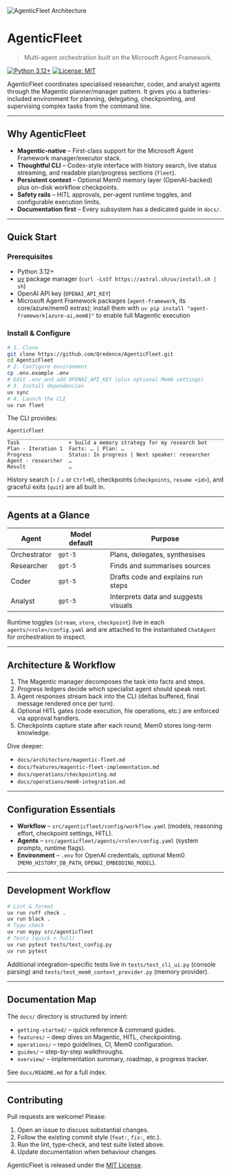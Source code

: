 ![AgenticFleet Architecture](docs/afleet-preview.png)
# AgenticFleet

> Multi-agent orchestration built on the Microsoft Agent Framework.

[![Python 3.12+](https://img.shields.io/badge/python-3.12+-blue.svg)](https://www.python.org/downloads/)
[![License: MIT](https://img.shields.io/badge/License-MIT-yellow.svg)](./LICENSE)

AgenticFleet coordinates specialised researcher, coder, and analyst agents through the Magentic planner/manager pattern. It gives you a batteries-included environment for planning, delegating, checkpointing, and supervising complex tasks from the command line.

---

## Why AgenticFleet

- **Magentic-native** – First-class support for the Microsoft Agent Framework manager/executor stack.
- **Thoughtful CLI** – Codex-style interface with history search, live status streaming, and readable plan/progress sections (`fleet`).
- **Persistent context** – Optional Mem0 memory layer (OpenAI-backed) plus on-disk workflow checkpoints.
- **Safety rails** – HITL approvals, per-agent runtime toggles, and configurable execution limits.
- **Documentation first** – Every subsystem has a dedicated guide in `docs/`.

---

## Quick Start

### Prerequisites

- Python 3.12+
- [uv](https://docs.astral.sh/uv/) package manager (`curl -LsSf https://astral.sh/uv/install.sh | sh`)
- OpenAI API key (`OPENAI_API_KEY`)
- Microsoft Agent Framework packages (`agent-framework`, its core/azure/mem0 extras); install them with `uv pip install "agent-framework[azure-ai,mem0]"` to enable full Magentic execution

### Install & Configure

```bash
# 1. Clone
git clone https://github.com/Qredence/AgenticFleet.git
cd AgenticFleet
# 2. Configure environment
cp .env.example .env
# Edit .env and add OPENAI_API_KEY (plus optional Mem0 settings)
# 3. Install dependencies
uv sync
# 4. Launch the CLI
uv run fleet
```

The CLI provides:

```text
AgenticFleet
________________________________________________________________________
Task                ➤ build a memory strategy for my research bot
Plan · Iteration 1  Facts: … | Plan: …
Progress            Status: In progress | Next speaker: researcher
Agent · researcher  …
Result              …
```

History search (`↑` / `↓` or `Ctrl+R`), checkpoints (`checkpoints`, `resume <id>`), and graceful exits (`quit`) are all built in.

---

## Agents at a Glance

| Agent        | Model default | Purpose                               |
|--------------|---------------|---------------------------------------|
| Orchestrator | `gpt-5`       | Plans, delegates, synthesises         |
| Researcher   | `gpt-5`       | Finds and summarises sources          |
| Coder        | `gpt-5`       | Drafts code and explains run steps    |
| Analyst      | `gpt-5`       | Interprets data and suggests visuals  |

Runtime toggles (`stream`, `store`, `checkpoint`) live in each `agents/<role>/config.yaml` and are attached to the instantiated `ChatAgent` for orchestration to inspect.

---

## Architecture & Workflow

1. The Magentic manager decomposes the task into facts and steps.
2. Progress ledgers decide which specialist agent should speak next.
3. Agent responses stream back into the CLI (deltas buffered, final message rendered once per turn).
4. Optional HITL gates (code execution, file operations, etc.) are enforced via approval handlers.
5. Checkpoints capture state after each round; Mem0 stores long-term knowledge.

Dive deeper:

- `docs/architecture/magentic-fleet.md`
- `docs/features/magentic-fleet-implementation.md`
- `docs/operations/checkpointing.md`
- `docs/operations/mem0-integration.md`

---

## Configuration Essentials

- **Workflow** – `src/agenticfleet/config/workflow.yaml` (models, reasoning effort, checkpoint settings, HITL).
- **Agents** – `src/agenticfleet/agents/<role>/config.yaml` (system prompts, runtime flags).
- **Environment** – `.env` for OpenAI credentials, optional Mem0 (`MEM0_HISTORY_DB_PATH`, `OPENAI_EMBEDDING_MODEL`).

---

## Development Workflow

```bash
# Lint & format
uv run ruff check .
uv run black .
# Type check
uv run mypy src/agenticfleet
# Tests (quick + full)
uv run pytest tests/test_config.py
uv run pytest
```

Additional integration-specific tests live in `tests/test_cli_ui.py` (console parsing) and `tests/test_mem0_context_provider.py` (memory provider).

---

## Documentation Map

The `docs/` directory is structured by intent:

- `getting-started/` – quick reference & command guides.
- `features/` – deep dives on Magentic, HITL, checkpointing.
- `operations/` – repo guidelines, CI, Mem0 configuration.
- `guides/` – step-by-step walkthroughs.
- `overview/` – implementation summary, roadmap, a progress tracker.

See `docs/README.md` for a full index.

---

## Contributing

Pull requests are welcome! Please:

1. Open an issue to discuss substantial changes.
2. Follow the existing commit style (`feat:`, `fix:`, etc.).
3. Run the lint, type-check, and test suite listed above.
4. Update documentation when behaviour changes.

AgenticFleet is released under the [MIT License](./LICENSE).
